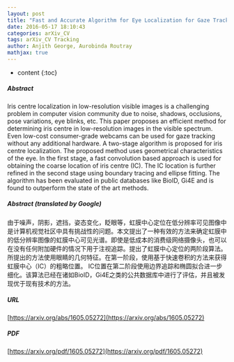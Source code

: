 ```yaml
---
layout: post
title: "Fast and Accurate Algorithm for Eye Localization for Gaze Tracking in Low Resolution Images"
date: 2016-05-17 18:10:43
categories: arXiv_CV
tags: arXiv_CV Tracking
author: Anjith George, Aurobinda Routray
mathjax: true
---
```


* content
{:toc}

##### Abstract
Iris centre localization in low-resolution visible images is a challenging problem in computer vision community due to noise, shadows, occlusions, pose variations, eye blinks, etc. This paper proposes an efficient method for determining iris centre in low-resolution images in the visible spectrum. Even low-cost consumer-grade webcams can be used for gaze tracking without any additional hardware. A two-stage algorithm is proposed for iris centre localization. The proposed method uses geometrical characteristics of the eye. In the first stage, a fast convolution based approach is used for obtaining the coarse location of iris centre (IC). The IC location is further refined in the second stage using boundary tracing and ellipse fitting. The algorithm has been evaluated in public databases like BioID, Gi4E and is found to outperform the state of the art methods.

##### Abstract (translated by Google)
由于噪声，阴影，遮挡，姿态变化，眨眼等，虹膜中心定位在低分辨率可见图像中是计算机视觉社区中具有挑战性的问题。本文提出了一种有效的方法来确定虹膜中的低分辨率图像的虹膜中心可见光谱。即使是低成本的消费级网络摄像头，也可以在没有任何附加硬件的情况下用于注视追踪。提出了虹膜中心定位的两阶段算法。所提出的方法使用眼睛的几何特征。在第一阶段，使用基于快速卷积的方法来获得虹膜中心（IC）的粗略位置。 IC位置在第二阶段使用边界追踪和椭圆拟合进一步细化。该算法已经在诸如BioID，Gi4E之类的公共数据库中进行了评估，并且被发现优于现有技术的方法。

##### URL
[https://arxiv.org/abs/1605.05272](https://arxiv.org/abs/1605.05272)

##### PDF
[https://arxiv.org/pdf/1605.05272](https://arxiv.org/pdf/1605.05272)

